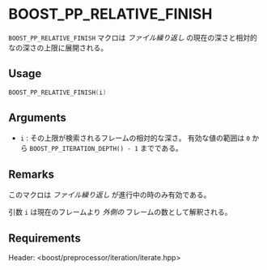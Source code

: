 # BOOST_PP_RELATIVE_FINISH

`BOOST_PP_RELATIVE_FINISH` マクロは *ファイル繰り返し* の現在の深さと相対的なの深さの上限に展開される。

## Usage

```cpp
BOOST_PP_RELATIVE_FINISH(i)
```

## Arguments

- `i` :
	その上限が検索されるフレームの相対的な深さ。
	有効な値の範囲は `0` から `BOOST_PP_ITERATION_DEPTH() - 1` までである。

## Remarks

このマクロは *ファイル繰り返し* が進行中の時のみ有効である。

引数 `i` は現在のフレームより *外側の* フレームの数として解釈される。

## Requirements

Header: &lt;boost/preprocessor/iteration/iterate.hpp&gt;

